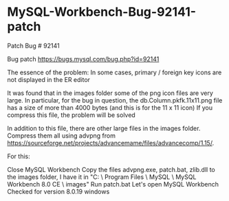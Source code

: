 # MySQL-Workbench-Bug-92141-patch
Patch Bug # 92141

Bug patch https://bugs.mysql.com/bug.php?id=92141

The essence of the problem:
In some cases, primary / foreign key icons are not displayed in the ER editor

It was found that in the images folder some of the png icon files are very large. In particular, for the bug in question, the db.Column.pkfk.11x11.png file has a size of more than 4000 bytes (and this is for the 11 x 11 icon) If you compress this file, the problem will be solved

In addition to this file, there are other large files in the images folder. Compress them all using advpng from https://sourceforge.net/projects/advancemame/files/advancecomp/1.15/.

For this:

Close MySQL Workbench
Copy the files advpng.exe, patch.bat, zlib.dll to the images folder, I have it in "C: \ Program Files \ MySQL \ MySQL Workbench 8.0 CE \ images"
Run patch.bat
Let's open MySQL Workbench
Checked for version 8.0.19 windows
